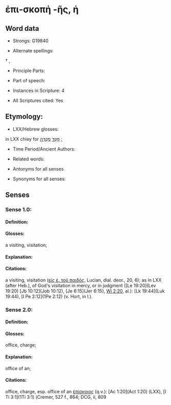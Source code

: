 # ἐπι-σκοπή -ῆς, ἡ 

<!-- Status: S2=NeedsEdits -->
<!-- Lexica used for edits:   -->

## Word data

* Strongs: G19840

* Alternate spellings:

† , 

* Principle Parts: 


* Part of speech: 


* Instances in Scripture: 4

* All Scriptures cited: Yes

## Etymology: 


* LXX/Hebrew glosses: 

in LXX chiey for [פָּקַד](//en-uhl/H6485) [פְּקֻדָּה](//en-uhl/H6486) ; 

* Time Period/Ancient Authors: 


* Related words: 

* Antonyms for all senses

* Synonyms for all senses: 


## Senses 


### Sense  1.0: 

#### Definition: 

#### Glosses: 

a visiting, visitation; 

#### Explanation: 


#### Citations: 

a visiting, visitation ([εἰς ἐ. τοῦ παιδός](), Lucian, dial. deor., 20, 6); as in LXX (after Heb.), of God's visitation in mercy, or in judgment ([Le 19:20](Lev 19:20) [Jb 10:12](Job 10:12), [Je 6:15](Jer 6:15), [Wi 2:20](Wis.2.20), al.): [Lk 19:44](Luk 19:44), [I Pe 2:12](1Pe 2:12) (v. Hort, in l.). 

### Sense  2.0: 

#### Definition: 

#### Glosses: 

office, charge; 

#### Explanation: 

office of an; 

#### Citations: 

office, charge, esp. office of an [ἐπίσκοιος]() (q.v.): [Ac 1:20](Act 1:20) (LXX), [I Ti 3:1](1Ti 3:1) (Cremer, 527 f., 864; DCG, ii, 809
